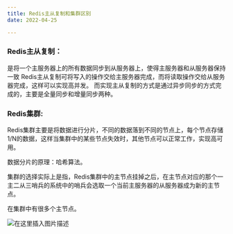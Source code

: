 ```yaml
---
title: Redis主从复制和集群区别
date: 2022-04-25

---
```


### Redis主从复制：

是将一个主服务器上的所有数据同步到从服务器上，使得主服务器和从服务器保持一致
Redis主从复制可将写入的操作交给主服务器完成，而将读取操作交给从服务器完成，这样可以实现高并发。
而实现主从复制的方式是通过异步同步的方式完成的，主要是全量同步和增量同步两种。

### Redis集群:

Redis集群主要是将数据进行分片，不同的数据落到不同的节点上，每个节点存储1/N的数据，这样当集群中的某些节点失效时，其他节点可以正常工作，实现高可用。

数据分片的原理：哈希算法。

集群的选择实际上是指，Redis集群中的主节点挂掉之后，在主节点对应的那个一主二从三哨兵的系统中的哨兵会选取一个当前主服务器的从服务器成为新的主节点。

在集群中有很多个主节点。

![在这里插入图片描述](https://img-blog.csdnimg.cn/9574a42bd8f6408794949dce1fe5763d.png)
